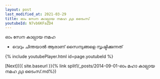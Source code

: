 ```yaml
---
layout: post
last_modified_at: 2021-03-29
title: ഓം സേന കാല്പായ നമഹ ൧൧ ടൈംസ്
youtubeId: N7vb6KFaZD4
---
```

 
 
 ഓം സേന കാല്പായ നമഹ 
 
 -  വെറും ചിന്തയാൽ ആരാണ് സൈന്യങ്ങളെ സൃഷ്ടിക്കുന്നത് 
 
  
 
  
 
 
 
 
 
 


{% include youtubePlayer.html id=page.youtubeId %}
 
[Next]({{ site.baseurl }}{% link  split1/_posts/2014-09-01-ഓം മഹാ കാല്പായ നമഹ ൧൧ ടൈംസ്.md%})
 
